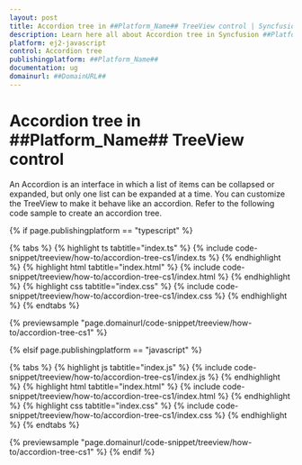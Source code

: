 ```yaml
---
layout: post
title: Accordion tree in ##Platform_Name## TreeView control | Syncfusion
description: Learn here all about Accordion tree in Syncfusion ##Platform_Name## TreeView control of Syncfusion Essential JS 2 and more.
platform: ej2-javascript
control: Accordion tree
publishingplatform: ##Platform_Name##
documentation: ug
domainurl: ##DomainURL##
---
```


# Accordion tree in ##Platform_Name## TreeView control

An Accordion is an interface in which a list of items can be collapsed or expanded, but only one list can be expanded at a time. You can customize the TreeView to make it behave like an accordion. Refer to the following code sample to create an accordion tree.

{% if page.publishingplatform == "typescript" %}

 {% tabs %}
{% highlight ts tabtitle="index.ts" %}
{% include code-snippet/treeview/how-to/accordion-tree-cs1/index.ts %}
{% endhighlight %}
{% highlight html tabtitle="index.html" %}
{% include code-snippet/treeview/how-to/accordion-tree-cs1/index.html %}
{% endhighlight %}
{% highlight css tabtitle="index.css" %}
{% include code-snippet/treeview/how-to/accordion-tree-cs1/index.css %}
{% endhighlight %}
{% endtabs %}
        
{% previewsample "page.domainurl/code-snippet/treeview/how-to/accordion-tree-cs1" %}

{% elsif page.publishingplatform == "javascript" %}

{% tabs %}
{% highlight js tabtitle="index.js" %}
{% include code-snippet/treeview/how-to/accordion-tree-cs1/index.js %}
{% endhighlight %}
{% highlight html tabtitle="index.html" %}
{% include code-snippet/treeview/how-to/accordion-tree-cs1/index.html %}
{% endhighlight %}
{% highlight css tabtitle="index.css" %}
{% include code-snippet/treeview/how-to/accordion-tree-cs1/index.css %}
{% endhighlight %}
{% endtabs %}

{% previewsample "page.domainurl/code-snippet/treeview/how-to/accordion-tree-cs1" %}
{% endif %}